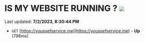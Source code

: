 # IS MY WEBSITE RUNNING ? [![](https://img.shields.io/static/v1?label=Sponsor&message=%E2%9D%A4&logo=GitHub&color=%23fe8e86)](https://github.com/sponsors/<username>)

Last updated: **7/2/2023, 8:30:44 PM**

- `GET` [https://youssefservice.me](https://youssefservice.me) - **Up** (798ms)
